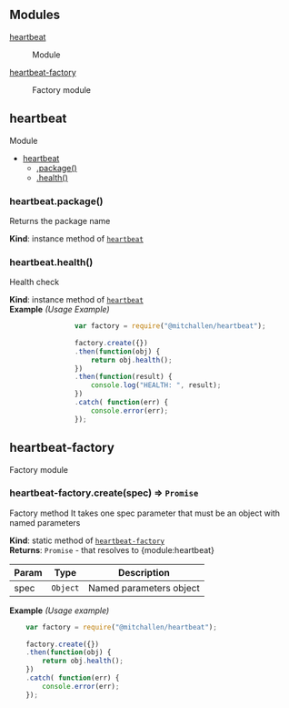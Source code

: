 ## Modules

<dl>
<dt><a href="#module_heartbeat">heartbeat</a></dt>
<dd><p>Module</p>
</dd>
<dt><a href="#module_heartbeat-factory">heartbeat-factory</a></dt>
<dd><p>Factory module</p>
</dd>
</dl>

<a name="module_heartbeat"></a>

## heartbeat
Module


* [heartbeat](#module_heartbeat)
    * [.package()](#module_heartbeat+package)
    * [.health()](#module_heartbeat+health)

<a name="module_heartbeat+package"></a>

### heartbeat.package()
Returns the package name

**Kind**: instance method of <code>[heartbeat](#module_heartbeat)</code>  
<a name="module_heartbeat+health"></a>

### heartbeat.health()
Health check

**Kind**: instance method of <code>[heartbeat](#module_heartbeat)</code>  
**Example** *(Usage Example)*  
```js
                var factory = require("@mitchallen/heartbeat");
             
                factory.create({})
                .then(function(obj) {
                    return obj.health();
                })
                .then(function(result) {
                    console.log("HEALTH: ", result);
                })
                .catch( function(err) { 
                    console.error(err); 
                });
```
<a name="module_heartbeat-factory"></a>

## heartbeat-factory
Factory module

<a name="module_heartbeat-factory.create"></a>

### heartbeat-factory.create(spec) ⇒ <code>Promise</code>
Factory method 
It takes one spec parameter that must be an object with named parameters

**Kind**: static method of <code>[heartbeat-factory](#module_heartbeat-factory)</code>  
**Returns**: <code>Promise</code> - that resolves to {module:heartbeat}  

| Param | Type | Description |
| --- | --- | --- |
| spec | <code>Object</code> | Named parameters object |

**Example** *(Usage example)*  
```js
    var factory = require("@mitchallen/heartbeat");
 
    factory.create({})
    .then(function(obj) {
        return obj.health();
    })
    .catch( function(err) { 
        console.error(err); 
    });
```
